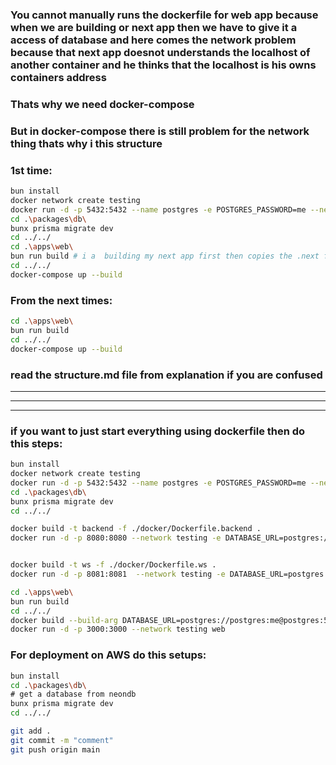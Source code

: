 ### You cannot manually runs the dockerfile for web app because when we are building or next app then we have to give it a access of database and here comes the network problem because that next app doesnot understands the localhost of another container and he thinks that the localhost is his owns containers address

### Thats why we need docker-compose 

### But in docker-compose there is still problem for the network thing thats why i this structure

### 1st time:
```sh
bun install
docker network create testing
docker run -d -p 5432:5432 --name postgres -e POSTGRES_PASSWORD=me --network testing postgres
cd .\packages\db\
bunx prisma migrate dev
cd ../../   
cd .\apps\web\
bun run build # i a  building my next app first then copies the .next folder in the docker, you can see it from Dockerfile.web
cd ../../   
docker-compose up --build
```

### From the next times:
```sh
cd .\apps\web\
bun run build 
cd ../../   
docker-compose up --build
```

### read the structure.md file from explanation if you are confused

---
---
---

### if you want to just start everything using dockerfile then do this steps:

```sh
bun install
docker network create testing
docker run -d -p 5432:5432 --name postgres -e POSTGRES_PASSWORD=me --network testing postgres
cd .\packages\db\
bunx prisma migrate dev
cd ../../   

docker build -t backend -f ./docker/Dockerfile.backend .
docker run -d -p 8080:8080 --network testing -e DATABASE_URL=postgres://postgres:me@postgres:5432  backend


docker build -t ws -f ./docker/Dockerfile.ws .
docker run -d -p 8081:8081  --network testing -e DATABASE_URL=postgres://postgres:me@postgres:5432 ws

cd .\apps\web\
bun run build 
cd ../../  
docker build --build-arg DATABASE_URL=postgres://postgres:me@postgres:5432 -t web -f ./docker/Dockerfile.web .
docker run -d -p 3000:3000 --network testing web

```


### For deployment on AWS do this setups:

```sh
bun install
cd .\packages\db\
# get a database from neondb
bunx prisma migrate dev
cd ../../  

git add .
git commit -m "comment"
git push origin main
```